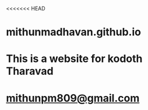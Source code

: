 <<<<<<< HEAD
# mithunmadhavan.github.io
This is a website for kodoth Tharavad
=======
# mithunpm809@gmail.com
>>>>>>>
